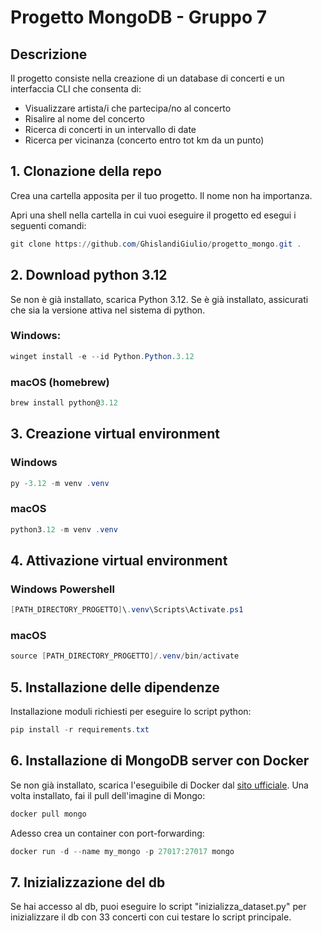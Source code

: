 # Progetto MongoDB - Gruppo 7
## Descrizione
Il progetto consiste nella creazione di un database di concerti e un interfaccia CLI che consenta di:
- Visualizzare artista/i che partecipa/no al concerto
- Risalire al nome del concerto
- Ricerca di concerti in un intervallo di date
- Ricerca per vicinanza (concerto entro tot km da un punto)

## 1. Clonazione della repo 
Crea una cartella apposita per il tuo progetto. Il nome non ha importanza.

Apri una shell nella cartella in cui vuoi eseguire il progetto ed esegui i seguenti comandi:
``` powershell
git clone https://github.com/GhislandiGiulio/progetto_mongo.git .
``` 


## 2. Download python 3.12
Se non è già installato, scarica Python 3.12. Se è già installato, assicurati che sia la versione attiva nel sistema di python.
### Windows:
```powershell
winget install -e --id Python.Python.3.12
```

### macOS (homebrew)
```powershell
brew install python@3.12
```

## 3. Creazione virtual environment

### Windows
```powershell
py -3.12 -m venv .venv
``` 

### macOS
``` powershell
python3.12 -m venv .venv
``` 

## 4. Attivazione virtual environment
### Windows Powershell
``` powershell
[PATH_DIRECTORY_PROGETTO]\.venv\Scripts\Activate.ps1
``` 
### macOS
``` powershell
source [PATH_DIRECTORY_PROGETTO]/.venv/bin/activate
``` 


## 5. Installazione delle dipendenze
Installazione moduli richiesti per eseguire lo script python:
``` powershell
pip install -r requirements.txt
```

## 6. Installazione di MongoDB server con Docker
Se non già installato, scarica l'eseguibile di Docker dal [sito ufficiale](https://www.docker.com/products/docker-desktop/).
Una volta installato, fai il pull dell'imagine di Mongo:
``` powershell
docker pull mongo 
```
Adesso crea un container con port-forwarding:
``` powershell
docker run -d --name my_mongo -p 27017:27017 mongo
```

## 7. Inizializzazione del db
Se hai accesso al db, puoi eseguire lo script "inizializza_dataset.py" per inizializzare il db con 33 concerti con cui testare lo script principale.